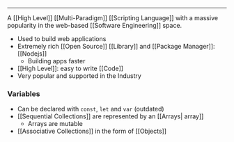 ***
A [[High Level]] [[Multi-Paradigm]] [[Scripting Language]] with a massive popularity in the web-based [[Software Engineering]] space.
- Used to build web applications
- Extremely rich [[Open Source]] [[Library]] and [[Package Manager]]: [[Nodejs]]
	- Building apps faster
- [[High Level]]: easy to write [[Code]]
- Very popular and supported in the Industry

### Variables
- Can be declared with `const`, `let` and `var` (outdated)
- [[Sequential Collections]] are represented by an [[Arrays| array]] 
	- Arrays are mutable
- [[Associative Collections]] in the form of [[Objects]]
